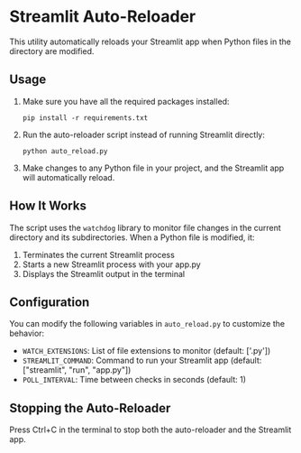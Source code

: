 # Streamlit Auto-Reloader

This utility automatically reloads your Streamlit app when Python files in the directory are modified.

## Usage

1. Make sure you have all the required packages installed:
   ```
   pip install -r requirements.txt
   ```

2. Run the auto-reloader script instead of running Streamlit directly:
   ```
   python auto_reload.py
   ```

3. Make changes to any Python file in your project, and the Streamlit app will automatically reload.

## How It Works

The script uses the `watchdog` library to monitor file changes in the current directory and its subdirectories. When a Python file is modified, it:

1. Terminates the current Streamlit process
2. Starts a new Streamlit process with your app.py
3. Displays the Streamlit output in the terminal

## Configuration

You can modify the following variables in `auto_reload.py` to customize the behavior:

- `WATCH_EXTENSIONS`: List of file extensions to monitor (default: ['.py'])
- `STREAMLIT_COMMAND`: Command to run your Streamlit app (default: ["streamlit", "run", "app.py"])
- `POLL_INTERVAL`: Time between checks in seconds (default: 1)

## Stopping the Auto-Reloader

Press Ctrl+C in the terminal to stop both the auto-reloader and the Streamlit app. 